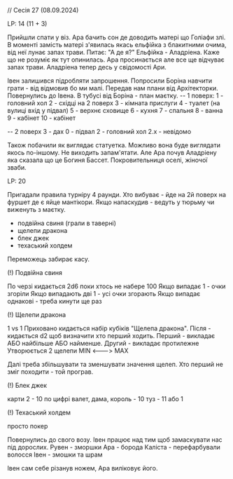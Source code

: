 
// Сесія 27 (08.09.2024)

LP: 14 (11 + 3)

Прийшли спати у віз. Ара бачить сон де доводить матері що Голіафи злі. В моменті замість матері з'явилась якась ельфійка з блакитними очима, від неї лунає запах трави. Питає: "А де я?"
Ельфійка - Аладріена. Каже що не розуміє як тут опинилась. Ара просинається але все ще відчуває запах трави. Аладріена тепер десь у свідомості Ари.

Івен залишився підробляти запрошення. Попросили Боріна навчити грати - від відмовив бо ми малі. Передав нам плани від Архітекторки. Повернулись до Івена.
В тубусі від Боріна - план маєтку.
-- 1 поверх: 
1 - головний хол
2 - східці на 2 поверх
3 - кімната прислуги
4 - туалет (на вулиці вхід у підвал)
5 - верхнє сховище
6 - кухня
7 - спальня
8 - ванна
9 - кабінет
10 - кабінет

-- 2 поверх
3 - дах
0 - підвал
2 - головний хол
2.х - невідомо

Також побачили як виглядає статуетка. Можливо вона буде виглядати якось по-іншому. Не виходить запам'ятати.
Але Ара почув Аладріену яка сказала що це Богиня Бассет. Покровительниця оселі, жіночої зваби.

LP: 20

Пригадали правила турніру 4 раунди. Хто вибуває - йде на 2й поверх на фуршет де є яйце мантікори.
Якщо напаскудив - ведуть у тюрьму чи виженуть з маєтку.
- подвійна свиня (грали в таверні)
- щелепи дракона
- блек джек
- техаський холдем

Переможець забирає касу.

(!) Подвійна свиня

По черзі кидається 2d6 поки хтось не набере 100
Якщо випадає 1 - очки згоріли
Якщо випадають дві 1 - усі очки згорають
Якщо випадає однакові - треба кинути ще раз

(!) Щелепи дракона

1 vs 1
Приховано кидається набір кубіків "Щелепа дракона". 
Після - кидається d2 щоб визначити хто перший ходить.
Перший - викладає АБО найбільше АБО найменше.
Другий - викладає протилежне
Утворюється 2 щелепи MIN <---> MAX

Далі треба збільшувати та зменшувати значення щелеп.
Хто перший не зміг походити - той програв.

(!) Блек джек

карти 2 - 10 по цифрі
валет, дама, король - 10
туз - 11 або 1

(!) Техаський холдем

просто покер

Повернулись до свого возу. Івен працює над тим щоб замаскувати нас під дорослих. 
Рувен - зморшки
Ара - борода
Каліста - перефарбували волосся
Івен - змошки та шрам

Івен сам себе різанув ножем, Ара виліковує його.


